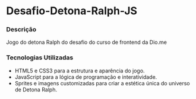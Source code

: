# Desafio-Detona-Ralph-JS
### Descrição
Jogo do detona Ralph do desafio do curso de frontend da Dio.me

### Tecnologias Utilizadas

- HTML5 e CSS3 para a estrutura e aparência do jogo.
- JavaScript para a lógica de programação e interatividade.
- Sprites e imagens customizadas para criar a estética única do universo de Detona Ralph.
